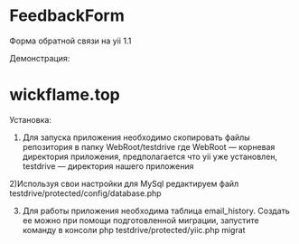 ﻿# FeedbackForm
Форма обратной связи на yii 1.1


Демонстрация: 
 
# wickflame.top

Установка:

1) Для запуска приложения необходимо скопировать файлы репозитория в папку WebRoot/testdrive
где WebRoot — корневая директория приложения, предполагается что yii уже установлен,
testdrive — директория нашего приложения

2)Используя свои настройки для MySql редактируем файл testdrive/protected/config/database.php 

3) Для работы приложения необходима таблица email_history.
Создать ее можно при помощи подготовленной миграции,
запустите команду в консоли php testdrive/protected/yiic.php migrat